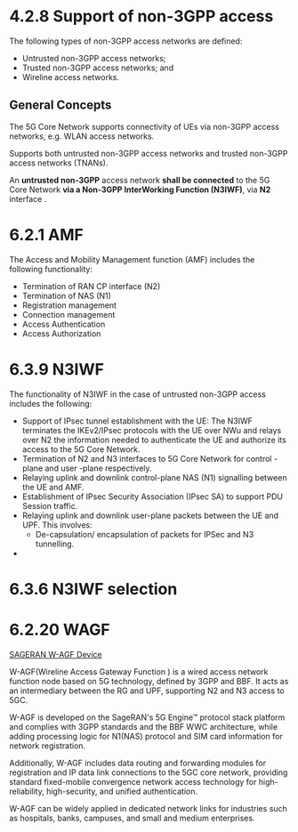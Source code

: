 # 4.2.8 Support of non-3GPP access

The following types of non-3GPP access networks are defined:
- Untrusted non-3GPP access networks;
- Trusted non-3GPP access networks; and
- Wireline access networks.

## General Concepts

The 5G Core Network supports connectivity of UEs via non-3GPP access networks, e.g. WLAN access networks.

Supports both untrusted non-3GPP access networks and trusted non-3GPP access networks (TNANs).

An **untrusted non-3GPP** access network **shall be connected** to the 5G Core Network **via a Non-3GPP InterWorking Function (N3IWF)**, via **N2** interface .

# 6.2.1 AMF
The Access and Mobility Management function (AMF) includes the following functionality:
- Termination of RAN CP interface (N2)
- Termination of NAS (N1)
- Registration management
- Connection management
- Access Authentication
- Access Authorization

# 6.3.9 N3IWF
The functionality of N3IWF in the case of untrusted non-3GPP access includes the following:
- Support of IPsec tunnel establishment with the UE: The N3IWF terminates the IKEv2/IPsec protocols with the UE over NWu and relays over N2 the information needed to authenticate the UE and authorize its access to the 5G Core Network.
- Termination of N2 and N3 interfaces to 5G Core Network for control - plane and user -plane respectively.
- Relaying uplink and downlink control-plane NAS (N1) signalling between the UE and AMF.
- Establishment of IPsec Security Association (IPsec SA) to support PDU Session traffic.
- Relaying uplink and downlink user-plane packets between the UE and UPF. This involves:
	- De-capsulation/ encapsulation of packets for IPSec and N3 tunnelling.
- 

# 6.3.6 N3IWF selection


# 6.2.20 WAGF

[SAGERAN W-AGF Device](https://www.sageran.com/products/network-equipments/w-agf.html)

W-AGF(Wireline Access Gateway Function ) is a wired access network function node based on 5G technology, defined by 3GPP and BBF. It acts as an intermediary between the RG and UPF, supporting N2 and N3 access to 5GC.

W-AGF is developed on the SageRAN's 5G Engine™ protocol stack platform and complies with 3GPP standards and the BBF WWC architecture, while adding processing logic for N1(NAS) protocol and SIM card information for network registration.

Additionally, W-AGF includes data routing and forwarding modules for registration and IP data link connections to the 5GC core network, providing standard fixed-mobile convergence network access technology for high-reliability, high-security, and unified authentication.

W-AGF can be widely applied in dedicated network links for industries such as hospitals, banks, campuses, and small and medium enterprises.
